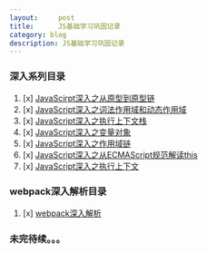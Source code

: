 ```yaml
---
layout:     post
title:     	JS基础学习巩固记录
category: blog
description: JS基础学习巩固记录
---
```

### 深入系列目录

1. [x] [JavaScirpt深入之从原型到原型链](https://github.com/mqyqingfeng/Blog/issues/2)
2. [x] [JavaScript深入之词法作用域和动态作用域](https://github.com/mqyqingfeng/Blog/issues/3)
3. [x] [JavaScript深入之执行上下文栈](https://github.com/mqyqingfeng/Blog/issues/4)
4. [x] [JavaScript深入之变量对象](https://github.com/mqyqingfeng/Blog/issues/5)
5. [x] [JavaScript深入之作用域链](https://github.com/mqyqingfeng/Blog/issues/6)
6. [x] [JavaScript深入之从ECMAScript规范解读this](https://github.com/mqyqingfeng/Blog/issues/7)
7. [x] [JavaScript深入之执行上下文](https://github.com/mqyqingfeng/Blog/issues/8)

### webpack深入解析目录

1. [x] [webpack深入解析](https://www.jianshu.com/p/a83ffc6fdf1d)


### 未完待续。。。
